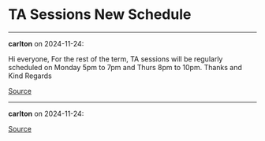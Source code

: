 # TA Sessions New Schedule


---

**carlton** on 2024-11-24:

Hi everyone,
For the rest of the term, TA sessions will be regularly scheduled on Monday 5pm to 7pm
and Thurs 8pm to 10pm.
Thanks and Kind Regards

[Source](https://discourse.onlinedegree.iitm.ac.in/t/ta-sessions-new-schedule/157194/1)

---

**carlton** on 2024-11-24:



[Source](https://discourse.onlinedegree.iitm.ac.in/t/ta-sessions-new-schedule/157194/2)